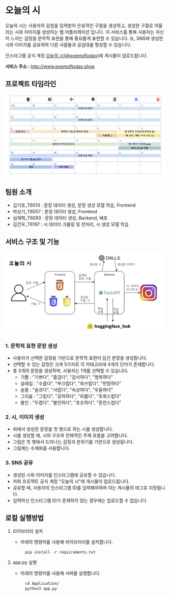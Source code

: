 # 오늘의 시

오늘의 시는 사용자의 감정을 입력받아 은유적인 구절을 생성하고, 생성한 구절로 어울리는 시와 이미지를 생성하는 웹 어플리케이션 입니다. 이 서비스를 통해 사용자는 자신이 느끼는 감정을 문학적 표현을 통해 풍요롭게 표현할 수 있습니다. 또, SNS에 생성한 시와 이미지를 공유하여 다른 사람들과 공감대를 형성할 수 있습니다.

인스타그램 공식 계정 [오늘의 시(@poemoftoday)](https://www.instagram.com/poemoftoday)에 게시물이 업로드됩니다.

__서비스 주소 :__ http://www.poemoftoday.shop

## 프로젝트 타임라인
![Alt text](Img/project_timeline.png)

## 팀원 소개
- 김기호_T6013 : 문장 데이터 생성, 문장 생성 모델 학습, Frontend
- 박상기_T6057 : 문장 데이터 생성, Frontend
- 심재혁_T6093 : 문장 데이터 생성, Backend, 배포
- 김건우_T6197 : 시 데이터 크롤링 및 전처리, 시 생성 모델 학습

## 서비스 구조 및 기능
![Alt text](Img/service_architecture.png)
### 1. 문학적 표현 문장 생성
- 사용자가 선택한 감정을 기반으로 문학적 표현이 담긴 문장을 생성합니다.
- 선택할 수 있는 감정은 크게 5가지로 각 카테고리에 4개의 단어가 존재합니다.
- 총 3개의 문장을 생성하며, 사용자는 1개를 선택할 수 있습니다.
    - 기쁨 : "기쁘다", "즐겁다", "감사하다", "행복하다"
    - 설레임 : "수줍다", "부끄럽다", "쑥쓰럽다", "민망하다"
    - 슬픔 : "슬프다", "서럽다", "속상하다", "우울하다"
    - 그리움 : "그립다", "공허하다", "외롭다", "후회스럽다"
    - 불안 : "두렵다", "불안하다", "초조하다", "혼란스럽다"

### 2. 시, 이미지 생성
- 위에서 생성한 문장을 첫 행으로 하는 시를 생성합니다.
- 시를 생성할 때, 시의 구조와 전체적인 주제 흐름을 고려합니다.
- 그림은 첫 행에서 드러나는 감정과 분위기를 기반으로 생성됩니다.
- 그림체는 수채화를 사용합니다.

### 3. SNS 공유
- 생성된 시와 이미지를 인스타그램에 공유할 수 있습니다.
- 저희 프로젝트 공식 계정 "오늘의 시"에 게시물이 업로드됩니다. 
- 공유할 때, 사용자의 인스타그램 ID를 입력해야하며 이는 게시물의 태그로 지정됩니다.
- 입력하신 인스타그램 ID가 존재하지 않는 경우에는 업로드할 수 없습니다.

## 로컬 실행방법
1. 라이브러리 설치
    - 아래의 명령어를 사용해 라이브러리를 설치합니다.

            pip install -r requirements.txt

2. app.py 실행 
    - 아래의 명령어를 사용해 서버를 실행합니다.
        
            cd Application/
            python3 app.py 
